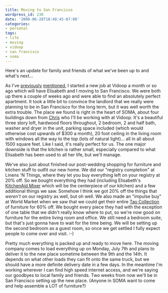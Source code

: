 ```yaml
---
title: Moving to San Francisco
wordpress_id: 230
date: '2008-06-28T10:48:45-07:00'
categories:
- personal
tags:
- life
- moving
- vidoop
- san francisco
- soma
---
```

Here's an update for family and friends of what we've been up to and what's next...

As I've [previously][] [mentioned][], I started a new job at Vidoop a month or so ago which will have Elisabeth and I
moving to San Francisco.  We were both up there a couple of weeks ago and were able to find an absolutely perfect
apartment.  It took a little bit to convince the landlord that we really were planning to be in San Francisco for the
long term, but it was well worth the extra trouble.  The place we found is right in the heart of SOMA, about four
buildings down from [Chris][] who I'll be working with at Vidoop.  It's a beautiful three story loft, hardwood floors
throughout, 2 bedroom, 2 and half bath, washer and dryer in the unit, parking space included (which would otherwise cost
upwards of $300 a month), 20 foot ceiling in the living room with windows all the way to the top (lots of natural
light)... all in all about 1500 square feet.  Like I said, it's really perfect for us.  The one major downside is that
the kitchen is rather small, especially compared to what Elisabeth has been used to all her life, but we'll manage.

We've also just about finished our post-wedding shopping for furniture and kitchen stuff to outfit our new home.  We did
our "registry completion" at Linens 'N Things, where they let you buy everything left on your registry at 20% off.  So
we bought everything they had (including Elisabeth's [KitchenAid Mixer][] which will be the centerpiece of our kitchen)
and a few additional things we saw.  Somehow I think we got 20% off the things that *weren't* on our registry as well,
but oh well.  We also made an "impulse buy" at World Market when we saw that we could get their entire [Tao
Collection][] of furniture for 60% off.  We bought every piece they had with the exception of one table that we didn't
really know where to put, so we're now good on furniture for the entire living room and office.  We still need a bedroom
suite, but that's just gonna have to wait for the time being.  We will be setting up the second bedroom as a guest room,
so once we get settled I fully expect people to come over and visit. :-)

Pretty much everything is packed up and ready to move here.  The moving company comes to load everything up on Monday,
July 7th and plans to deliver it to the new place sometime between the 9th and the 14th.  It depends on what other loads
they can fit onto the same truck, but we should have a more definite delivery date in a few days.  In the meantime I'm
working wherever I can find high speed internet access, and we're saying our goodbyes to local family and friends.  Two
weeks from now we'll be in San Francisco setting up the new place.  (Anyone in SOMA want to come and help assemble a LOT
of furniture?)

[previously]: http://willnorris.com/2008/04/new-beginnings
[mentioned]: http://willnorris.com/2008/05/why-im-going-to-vidoop
[Chris]: http://factoryjoe.com/
[KitchenAid Mixer]: http://xrl.us/hnz4n
[Tao Collection]: http://xrl.us/hnwzc
